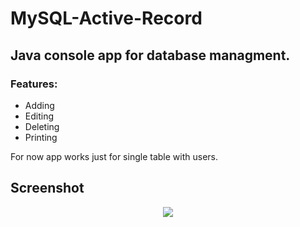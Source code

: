 # MySQL-Active-Record

## Java console app for database managment.

### Features:
* Adding
* Editing
* Deleting
* Printing

For now app works just for single table with users.

## Screenshot

<p align="center">
  <img src="https://user-images.githubusercontent.com/32363071/34471360-af0ad3ac-ef47-11e7-8be8-4637f1ea52c4.png">
</p>
